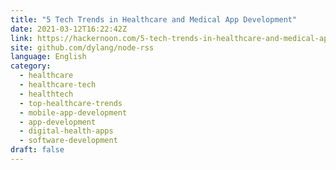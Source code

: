 ```yaml
---
title: "5 Tech Trends in Healthcare and Medical App Development"
date: 2021-03-12T16:22:42Z
link: https://hackernoon.com/5-tech-trends-in-healthcare-and-medical-app-development-9u2t3586?source=rss&utm_medium=RSS&utm_source=news.12bit.vn
site: github.com/dylang/node-rss
language: English
category:
  - healthcare
  - healthcare-tech
  - healthtech
  - top-healthcare-trends
  - mobile-app-development
  - app-development
  - digital-health-apps
  - software-development
draft: false
---
```

